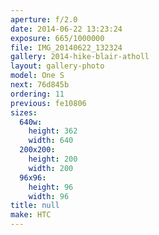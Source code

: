 ```yaml
---
aperture: f/2.0
date: 2014-06-22 13:23:24
exposure: 665/1000000
file: IMG_20140622_132324
gallery: 2014-hike-blair-atholl
layout: gallery-photo
model: One S
next: 76d845b
ordering: 11
previous: fe10806
sizes:
  640w:
    height: 362
    width: 640
  200x200:
    height: 200
    width: 200
  96x96:
    height: 96
    width: 96
title: null
make: HTC
---
```


